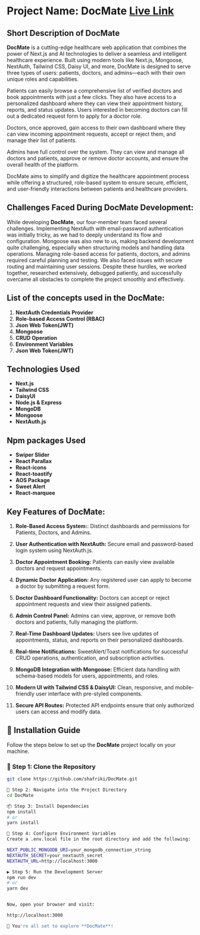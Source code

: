 # Project Name: DocMate [Live Link](https://doc-mate-two.vercel.app)


## Short Description of DocMate
**DocMate** is a cutting-edge healthcare web application that combines the power of Next.js and AI technologies to deliver a seamless and intelligent healthcare experience. Built using modern tools like Next.js, Mongoose, NextAuth, Tailwind CSS, Daisy UI, and more, DocMate is designed to serve three types of users: patients, doctors, and admins—each with their own unique roles and capabilities.

Patients can easily browse a comprehensive list of verified doctors and book appointments with just a few clicks. They also have access to a personalized dashboard where they can view their appointment history, reports, and status updates. Users interested in becoming doctors can fill out a dedicated request form to apply for a doctor role.

Doctors, once approved, gain access to their own dashboard where they can view incoming appointment requests, accept or reject them, and manage their list of patients.

Admins have full control over the system. They can view and manage all doctors and patients, approve or remove doctor accounts, and ensure the overall health of the platform.

DocMate aims to simplify and digitize the healthcare appointment process while offering a structured, role-based system to ensure secure, efficient, and user-friendly interactions between patients and healthcare providers.


## Challenges Faced During DocMate Development:  
While developing **DocMate**, our four-member team faced several challenges. Implementing NextAuth with email-password authentication was initially tricky, as we had to deeply understand its flow and configuration. Mongoose was also new to us, making backend development quite challenging, especially when structuring models and handling data operations. Managing role-based access for patients, doctors, and admins required careful planning and testing. We also faced issues with secure routing and maintaining user sessions. Despite these hurdles, we worked together, researched extensively, debugged patiently, and successfully overcame all obstacles to complete the project smoothly and effectively.


## List of the concepts used in the DocMate:
1. **NextAuth Credentials Provider**
2. **Role-based Access Control (RBAC)**
3. **Json Web Token(JWT)**
4. **Mongoose**
5. **CRUD Operation**
6. **Environment Variables**
7. **Json Web Token(JWT)**


## Technologies Used
- **Next.js**
- **Tailwind CSS**
- **DaisyUI**
- **Node.js & Express**
- **MongoDB**
- **Mongoose**
- **NextAuth.js**

## Npm packages Used
- **Swiper Slider**
- **React Parallax**
- **React-icons**
- **React-toastify**
- **AOS Package**
- **Sweet Alert**
- **React-marquee**

## Key Features of DocMate:
1. **Role-Based Access System:**: Distinct dashboards and permissions for Patients, Doctors, and Admins.

2. **User Authentication with NextAuth:** Secure email and password-based login system using NextAuth.js.

3. **Doctor Appointment Booking:** Patients can easily view available doctors and request appointments.

4. **Dynamic Doctor Application:** Any registered user can apply to become a doctor by submitting a request form.

5. **Doctor Dashboard Functionality:** Doctors can accept or reject appointment requests and view their assigned patients.


6. **Admin Control Panel:** Admins can view, approve, or remove both doctors and patients, fully managing the platform.

7. **Real-Time Dashboard Updates:** Users see live updates of appointments, status, and reports on their personalized dashboards.


8. **Real-time Notifications:** SweetAlert/Toast notifications for successful CRUD operations, authentication, and subscription activities.

9. **MongoDB Integration with Mongoose:** Efficient data handling with schema-based models for users, appointments, and roles.

10. **Modern UI with Tailwind CSS & DaisyUI:** Clean, responsive, and mobile-friendly user interface with pre-styled components.

10. **Secure API Routes:** Protected API endpoints ensure that only authorized users can access and modify data.



## 🚀 Installation Guide

Follow the steps below to set up the **DocMate** project locally on your machine.

### 🔗 Step 1: Clone the Repository

```bash
git clone https://github.com/shafriki/DocMate.git

📁 Step 2: Navigate into the Project Directory
cd DocMate

📦 Step 3: Install Dependencies
npm install
# or
yarn install

🔐 Step 4: Configure Environment Variables
Create a .env.local file in the root directory and add the following:

NEXT_PUBLIC_MONGODB_URI=your_mongodb_connection_string
NEXTAUTH_SECRET=your_nextauth_secret
NEXTAUTH_URL=http://localhost:3000

▶️ Step 5: Run the Development Server
npm run dev
# or
yarn dev


Now, open your browser and visit:

http://localhost:3000

🎉 You're all set to explore **DocMate**!




